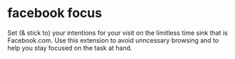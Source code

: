 # facebook focus

Set (& stick to) your intentions for your visit on the limitless time sink that is Facebook.com. Use this extension to avoid unncessary browsing and to help you stay focused on the task at hand.
